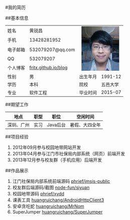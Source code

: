 #我的简历

##基本信息

<table>
  <tbody>
    <tr>
      <td>姓名</td><td>黄锐昌</td>
      <td colspan="2" rowspan="5" style="text-align:center">
        <img src="近照.jpg" width="120">
      </td>
    </tr>
    <tr>
      <td>手机</td><td>13428281952</td>
    </tr>
    <tr>
      <td>电子邮箱</td><td>532079207@qq.com</td>
    </tr>
    <tr>
      <td>QQ</td><td>532079207</td>
    </tr>
    <tr>
      <td>个人博客</td><td><a href="http://huangruichang.github.io" target="_blank">fritx.github.io/blog</a></td>
    </tr>
    <tr>
      <td>性别</td><td>男</td><td>出生年月</td><td>1991-12</td>
    </tr>
    <tr>
      <td>学历</td><td>本科</td><td>院校</td><td>五邑大学</td>
    </tr>
    <tr>
      <td>专业</td><td>软件工程</td><td>毕业时间</td><td>2015-07</td>
    </tr>
  </tbody><tbody>
</tbody></table>

##期望工作
<table>
	<thead>
		<tr>
			<th style="text-align:center">地点</th>
			<th style="text-align:center">职型</th>
			<th style="text-align:center">职位</th>
			<th style="text-align:center">空闲时间</th>
		</tr>
	</thead>
	<tbody>
		<td style="text-align:center">深圳、广州</td>
		<td style="text-align:center">实习</td>
		<td style="text-align:center">Java后台</td>
		<td style="text-align:center">暑假、大四全年</td>
	</tbody>
</table>

##项目经验
<ol>
	<li>2012年09月参与校园地带网站开发</li>
	<li>2013年04月参与江门市社保局内部系统（网页）前端开发</li>
	<li>2013年12月参与校友群（手机应用）后端开发</li>
</ol>

##作品展示
<ol>
	<li>江门社保局内部系统前端源码 <a href="https://github.com/phrief/jmsis-public" target="_blank">phrief/jmsis-public</a></li>
	<li>校友群后端源码/截图 <a href="https://github.com/node-fun/siyuan" target="_blank">node-fun/siyuan</a></li>
	<li>校园地带源码 <a href="https://github.com/phrief/xydd" target="_blank">phrief/xydd</a></li>
	<li>课表工具 <a href="https://github.com/huangruichang/AndroidHttpClient3" target="_blank">huangruichang/AndroidHttpClient3</a></li>
	<li>安卓贪吃蛇 <a href="https://github.com/huangruichang/MrNom/tree/master/MrNom" target="_blank">huangruichang/MrNom</a></li>
	<li>SuperJumper <a href="https://github.com/huangruichang/SuperJumper" target="_blank">huangruichang/SuperJumper</a></li>
</ol>